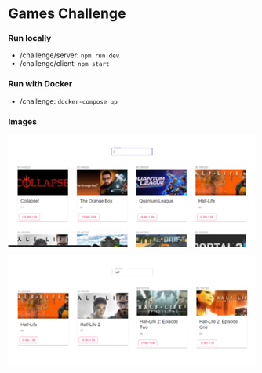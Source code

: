 # Games Challenge

### Run locally

- /challenge/server: `npm run dev`
- /challenge/client: `npm start`

### Run with Docker

- /challenge: `docker-compose up`

### Images

![](./screenshot1.png)

![](./screenshot2.png)
